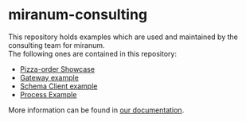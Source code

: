 # miranum-consulting
This repository holds examples which are used and maintained by the consulting team for miranum.  
The following ones are contained in this repository: 
* [Pizza-order Showcase](./pizza-order-showcase) 
* [Gateway example](./gateway-example) 
* [Schema Client example](./schema-client-example) 
* [Process Example](./process-example) 

More information can be found in [our documentation](https://miranum.com). 